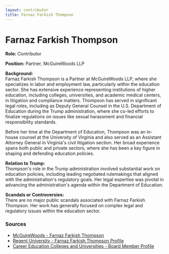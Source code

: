 ```yaml
---
layout: contributor
title: Farnaz Farkish Thompson
---
```


# Farnaz Farkish Thompson

**Role:** Contributor

**Position:** Partner, McGuireWoods LLP

**Background:**  
Farnaz Farkish Thompson is a Partner at McGuireWoods LLP, where she specializes in labor and employment law, particularly within the education sector. She has extensive experience representing institutions of higher education, including colleges, universities, and academic medical centers, in litigation and compliance matters. Thompson has served in significant legal roles, including as Deputy General Counsel in the U.S. Department of Education during the Trump administration, where she co-led efforts to finalize regulations on issues like sexual harassment and financial responsibility standards.

Before her time at the Department of Education, Thompson was an in-house counsel at the University of Virginia and also served as an Assistant Attorney General in Virginia's civil litigation section. Her broad experience spans both public and private sectors, where she has been a key figure in shaping and defending education policies.

**Relation to Trump:**  
Thompson's role in the Trump administration involved substantial work on education policies, including leading negotiated rulemakings that aligned with the administration's regulatory goals. Her legal expertise was pivotal in advancing the administration's agenda within the Department of Education.

**Scandals or Controversies:**  
There are no major public scandals associated with Farnaz Farkish Thompson. Her work has generally focused on complex legal and regulatory issues within the education sector.

### Sources
- [McGuireWoods - Farnaz Farkish Thompson](https://www.mcguirewoods.com)
- [Regent University - Farnaz Farkish Thompson Profile](https://www.regent.edu)
- [Career Education Colleges and Universities - Board Member Profile](https://career.org)
